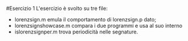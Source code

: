 #Esercizio 1
L'esercizio è svolto su tre file:
- lorenzsign.m emula il comportamento di lorenzsign.p dato;
- lorenzsignshowcase.m compara i due programmi e usa al suo interno
- islorenzsignper.m trova periodicità nelle segnature.